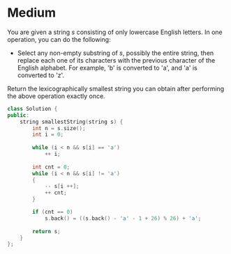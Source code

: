 # Medium

You are given a string $s$ consisting of only lowercase English letters. In one operation, you can do the following:

- Select any non-empty substring of $s$, possibly the entire string, then replace each one of its characters with the previous character of the English alphabet. For example, 'b' is converted to 'a', and 'a' is converted to 'z'.

Return the lexicographically smallest string you can obtain after performing the above operation exactly once.

```cpp
class Solution {
public:
    string smallestString(string s) {
        int n = s.size();
        int i = 0;
        
        while (i < n && s[i] == 'a')
            ++ i;
        
        int cnt = 0;
        while (i < n && s[i] != 'a')
        {
            -- s[i ++];
            ++ cnt;
        }

        if (cnt == 0)
            s.back() = ((s.back() - 'a' - 1 + 26) % 26) + 'a';
        
        return s;
    }
};
```
